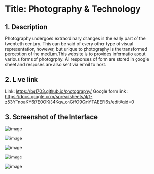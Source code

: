 
# **Title: Photography & Technology**

## **1. Description**
Photography undergoes extraordinary changes in the early part of the twentieth century. This can be said of every other type of visual representation, however, but unique to photography is the transformed perception of the medium.This website is to provides informatio about various forms of photogrphy.
All responses of form are stored in google sheet and resposes are also sent via email to host.
## **2. Live link**
Link: https://bg1703.github.io/photography/
Google form link : https://docs.google.com/spreadsheets/d/1-z53YTnoaKY6t7E0OKjS4Kgy_onGffO9GmYTAEEFI6s/edit#gid=0

## **3. Screenshot of the Interface**

![image](https://user-images.githubusercontent.com/76088075/208220013-82730590-4664-45d5-bc3f-80c73ecca616.png)



![image](https://user-images.githubusercontent.com/76088075/208220023-eccfd29d-990d-4bc4-8121-902de515312e.png)



![image](https://user-images.githubusercontent.com/76088075/208220035-88fb719a-fd26-4f50-aeb2-af4caa47b8df.png)


![image](https://user-images.githubusercontent.com/76088075/208238919-d9889ca3-3945-442e-b3f1-62d7273641f4.png)

![image](https://user-images.githubusercontent.com/76088075/208238995-0c86545b-55ce-4ed9-a460-3e2a8cecfb11.png)


